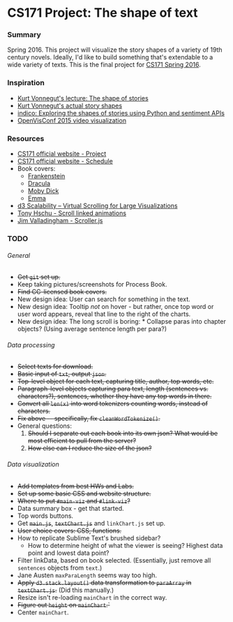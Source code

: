 CS171 Project: The shape of text
=======

### Summary

Spring 2016. This project will visualize the story shapes of a variety of 19th century novels. Ideally, I'd like to build something that's extendable to a wide variety of texts. This is the final project for [CS171 Spring 2016](http://www.cs171.org/2016/). 


### Inspiration
* [Kurt Vonnegut's lecture: The shape of stories](https://www.youtube.com/watch?v=oP3c1h8v2ZQ)
* [Kurt Vonnegut's actual story shapes](http://visual.ly/kurt-vonnegut-shapes-stories-0)
* [indico: Exploring the shapes of stories using Python and sentiment APIs](https://indico.io/blog/plotlines/)
* [OpenVisConf 2015 video visualization](https://openvisconf.com/2015/#videos)

### Resources
* [CS171 official website - Project](http://www.cs171.org/2016/project/)
* [CS171 official website - Schedule](http://www.cs171.org/2016/schedule/)
* Book covers:
    * [Frankenstein](https://commons.wikimedia.org/wiki/File:CC_No_26_Frankenstein_2.JPG)
    * [Dracula](https://en.wikipedia.org/wiki/Dracula#/media/File:Dracula1st.jpeg)
    * [Moby Dick](https://en.wikipedia.org/wiki/File:Moby_Dick_p510_illustration.jpg)
    * [Emma](https://en.wikipedia.org/wiki/File:Emma_title_page_1909.jpg)
* [d3 Scalability – Virtual Scrolling for Large Visualizations](http://www.billdwhite.com/wordpress/2014/05/17/d3-scalability-virtual-scrolling-for-large-visualizations/)
* [Tony Hschu - Scroll linked animations](http://blog.tonyhschu.ca/post/49488608263/technical-write-up-scroll-linked-animations)
* [Jim Valladingham - Scroller.js](http://vallandingham.me/scroller.html)



### TODO

###### General
* ~~Get `git` set up.~~
* Keep taking pictures/screenshots for Process Book.
* ~~Find CC-licensed book covers.~~
* New design idea: User can search for something in the text.
* New design idea: Tooltip _not_ on hover - but rather, once top word or user word appears, reveal that line to the right of the charts.
* New design idea: The long scroll is boring:
      * Collapse paras into chapter objects? (Using average sentence length per para?)


###### Data processing
* ~~Select texts for download.~~
* ~~Basic input of `txt`, output `json`.~~
* ~~Top-level object for each text, capturing title, author, top words, etc.~~
* ~~Paragraph-level objects capturing para text, length (sentences vs. characters?), sentences, whether they have any top words in there.~~
* ~~Convert all `len(x)` into word tokenizers counting words, instead of characters.~~
* ~~Fix above -- specifically, fix `cleanWordTokenize()`.~~ 
* General questions:
    1. ~~Should I separate out each book into its own json? What would be most efficient to pull from the server?~~
    2. ~~How else can I reduce the size of the json?~~


###### Data visualization
* ~~Add templates from best HWs and Labs.~~
* ~~Set up some basic CSS and website structure.~~
* ~~Where to put `#main-viz` and `#link-viz`?~~
* Data summary box - get that started.
* Top words buttons. 
* Get ~~`main.js`~~, ~~`textChart.js`~~ and `linkChart.js` set up.
* ~~User choice covers: CSS, functions.~~ 
* How to replicate Sublime Text's brushed sidebar? 
    * How to determine height of what the viewer is seeing? Highest data point and lowest data point?
* Filter linkData, based on book selected. (Essentially, just remove all `sentences` objects from `text`.)
* Jane Austen `maxParaLength` seems way too high.
* ~~Apply `d3.stack.layout()` data transformation to `paraArray` in `textChart.js`.~~ (Did this manually.)
* Resize isn't re-loading `mainChart` in the correct way.
* ~~Figure out `height` on `mainChart`.`~~
* Center `mainChart`. 